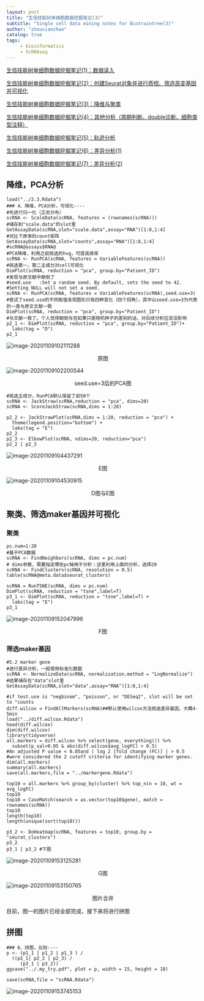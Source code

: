 ```yaml
---
layout: post
title: "生信技能树单细胞数据挖掘笔记(3)"
subtitle: "Single cell data mining notes for Biotraintree(3)"
author: "zhouxiaozhao"
catalog: true
tags:
     - bioinformatics
     - ScRNAseq
---
```

[生信技能树单细胞数据挖掘笔记(1)：数据读入](https://www.zhouxiaozhao.cn/2020/10/24/ScRNAseq(7)/)

[生信技能树单细胞数据挖掘笔记(2)：创建Seurat对象并进行质控、筛选高变基因并可视化](https://www.zhouxiaozhao.cn/2020/10/27/ScRNAseq(8)/)

[生信技能树单细胞数据挖掘笔记(3)：降维与聚类](https://www.zhouxiaozhao.cn/2020/10/29/ScRNAseq(9)/)

[生信技能树单细胞数据挖掘笔记(4)：其他分析（周期判断、double诊断、细胞类型注释）](https://www.zhouxiaozhao.cn/2020/10/31/ScRNAseq(10)/)

[生信技能树单细胞数据挖掘笔记(5)：轨迹分析](https://www.zhouxiaozhao.cn/2020/11/03/ScRNAseq(11)/)

[生信技能树单细胞数据挖掘笔记(6)：差异分析(1)](https://www.zhouxiaozhao.cn/2020/11/05/ScRNAseq(12)/)

[生信技能树单细胞数据挖掘笔记(7)：差异分析(2)](https://www.zhouxiaozhao.cn/2020/11/07/ScRNAseq(13)/)

## 降维，PCA分析

```
load("../2.3.Rdata")
### 4、降维，PCA分析，可视化----
#先进行归一化（正态分布）
scRNA <- ScaleData(scRNA, features = (rownames(scRNA)))
#储存到"scale.data"的slot里
GetAssayData(scRNA,slot="scale.data",assay="RNA")[1:8,1:4]
#对比下原来的count矩阵
GetAssayData(scRNA,slot="counts",assay="RNA")[1:8,1:4]
#scRNA@assays$RNA@
#PCA降维，利用之前挑选的hvg，可提高效率
scRNA <- RunPCA(scRNA, features = VariableFeatures(scRNA)) 
#挑选第一，第二主成分对cell可视化
DimPlot(scRNA, reduction = "pca", group.by="Patient_ID")
#发现与原文献中颠倒了
#seed.use	:Set a random seed. By default, sets the seed to 42. 
#Setting NULL will not set a seed.
scRNA <- RunPCA(scRNA, features = VariableFeatures(scRNA),seed.use=3)
#尝试了seed.use的不同取值发现图形只有四种变化（四个拐角），其中以seed.use=3为代表的一类与原文文献一致
DimPlot(scRNA, reduction = "pca", group.by="Patient_ID")
#与文献一致了。个人觉得颠倒与否如果只是随机种子的差别的话，对后续分析应该没影响
p2_1 <- DimPlot(scRNA, reduction = "pca", group.by="Patient_ID")+
  labs(tag = "D")
p2_1
```

![image-20201109102111288](/img/posts/2020.10.29/image-20201109102111288.png)

<center>
    原图
</center>

![image-20201109102200544](/img/posts/2020.10.29/image-20201109102200544.png)

<center>
    seed.use=3后的PCA图
</center>

```
#挑选主成分，RunPCA默认保留了前50个
scRNA <- JackStraw(scRNA,reduction = "pca", dims=20)
scRNA <- ScoreJackStraw(scRNA,dims = 1:20)

p2_2 <- JackStrawPlot(scRNA,dims = 1:20, reduction = "pca") +
  theme(legend.position="bottom") +
  labs(tag = "E")
p2_2
p2_3 <- ElbowPlot(scRNA, ndims=20, reduction="pca") 
p2_2 | p2_3
```

![image-20201109104437291](/img/posts/2020.10.29/image-20201109104437291.png)

<center>
    E图
</center>

![image-20201109104530915](/img/posts/2020.10.29/image-20201109104530915.png)

<center>
    D图与E图
</center>

## 聚类、筛选maker基因并可视化

### 聚类
```
pc.num=1:20
#基于PCA数据
scRNA <- FindNeighbors(scRNA, dims = pc.num) 
# dims参数，需要指定哪些pc轴用于分析；这里利用上面的分析，选择20
scRNA <- FindClusters(scRNA, resolution = 0.5)
table(scRNA@meta.data$seurat_clusters)

scRNA = RunTSNE(scRNA, dims = pc.num)
DimPlot(scRNA, reduction = "tsne",label=T)
p3_1 <- DimPlot(scRNA, reduction = "tsne",label=T) +
  labs(tag = "E")
p3_1
```

![image-20201109152047996](/img/posts/2020.10.29/image-20201109152047996.png)

<center>
    F图
</center>

### 筛选maker基因

```
#5.2 marker gene
#进行差异分析，一般使用标准化数据
scRNA <- NormalizeData(scRNA, normalization.method = "LogNormalize")
#结果储存在"data"slot里
GetAssayData(scRNA,slot="data",assay="RNA")[1:8,1:4]

#if test.use is "negbinom", "poisson", or "DESeq2", slot will be set to "counts
diff.wilcox = FindAllMarkers(scRNA)##默认使用wilcox方法挑选差异基因，大概4-5min
load("../diff.wilcox.Rdata")
head(diff.wilcox)
dim(diff.wilcox)
library(tidyverse)
all.markers = diff.wilcox %>% select(gene, everything()) %>%
  subset(p_val<0.05 & abs(diff.wilcox$avg_logFC) > 0.5)
#An adjusted P value < 0.05and | log 2 [fold change (FC)] | > 0.5 
#were considered the 2 cutoff criteria for identifying marker genes.
dim(all.markers)
summary(all.markers)
save(all.markers,file = "../markergene.Rdata")

top10 = all.markers %>% group_by(cluster) %>% top_n(n = 10, wt = avg_logFC)
top10
top10 = CaseMatch(search = as.vector(top10$gene), match = rownames(scRNA)) 
top10
length(top10)
length(unique(sort(top10)))

p3_2 <- DoHeatmap(scRNA, features = top10, group.by = "seurat_clusters")
p3_2
p3_1 | p3_2 #下图	
```

![image-20201109153125281](/img/posts/2020.10.29/image-20201109153125281.png)

<center>
    G图
</center>

![image-20201109153150765](/img/posts/2020.10.29/image-20201109153150765.png)

<center>
    图片合并
</center>

目前，图一的图片已经全部完成，接下来将进行拼图

## 拼图

```
### 6、拼图，比较----
p <- (p1_1 | p1_2 | p1_3 ) /
  ((p2_1| p2_2 | p2_3) /
     (p3_1 | p3_2))
ggsave("../.my_try.pdf", plot = p, width = 15, height = 18) 

save(scRNA,file = "scRNA.Rdata")
```

![image-20201109153745153](/img/posts/2020.10.29/image-20201109153745153.png)



